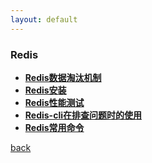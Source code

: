 ```yaml
---
layout: default
---
```



### Redis
  * **[Redis数据淘汰机制](./detail/Redis数据淘汰机制.html)**
  * **[Redis安装](./detail/Redis安装.html)**
  * **[Redis性能测试](./detail/Redis性能测试.html)**
  * **[Redis-cli在排查问题时的使用](./detail/Redis-cli在排查问题时的使用.html)**
  * **[Redis常用命令](./detail/Redis常用命令.md)**


[back](./../../)